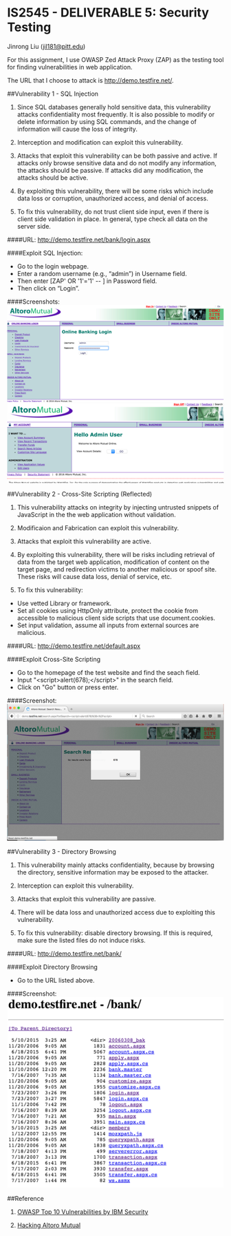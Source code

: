 # IS2545 - DELIVERABLE 5: Security Testing

Jinrong Liu (jil181@pitt.edu)

For this assignment, I use OWASP Zed Attack Proxy (ZAP) as the testing tool for finding vulnerabilities in web application.

The URL that I choose to attack is http://demo.testfire.net/.

##Vulnerability 1 - SQL Injection

1. Since SQL databases generally hold sensitive data, this vulnerability attacks confidentiality most frequently. It is also possible to modify or delete information by using SQL commands, and the change of information will cause the loss of integrity.

2. Interception and modification can exploit this vulnerability.

3. Attacks that exploit this vulnerability can be both passive and active. If attacks only browse sensitive data and do not modify any information, the attacks should be passive. If attacks did any modification, the attacks should be active. 

4. By exploiting this vulnerability, there will be some risks which include data loss or corruption, unauthorized access, and denial of access.

5. To fix this vulnerability, do not trust client side input, even if there is client side validation in place. In general, type check all data on the server side.

####URL: http://demo.testfire.net/bank/login.aspx

####Exploit SQL Injection:

- Go to the login webpage.
- Enter a random username (e.g., “admin”) in Username field.   
- Then enter [ZAP' OR '1'='1' -- ] in Password field.     
- Then click on “Login”.

####Screenshots:
![screenshot1](https://github.com/lajbrc/Deliverable5/blob/master/Screenshots/Vulnerability1_1.png?raw=true)
![screenshot2](https://github.com/lajbrc/Deliverable5/blob/master/Screenshots/Vulnerability1_2.png?raw=true)


##Vulnerability 2 - Cross-Site Scripting (Reflected)

1. This vulnerability attacks on integrity by injecting untrusted snippets of JavaScript in the the web application without validation.

2. Modificaion and Fabrication can exploit this vulnerability.

3. Attacks that exploit this vulnerability are active.

4. By exploiting this vulnerability, there will be risks including retrieval of data from the target web application,  modification of content on the target page, and redirection victims to another malicious or spoof site. These risks will cause data loss, denial of service, etc.

5. To fix this vulnerability:
 - Use vetted Library or framework.
 - Set all cookies using HttpOnly attribute, protect the cookie from accessible to malicious client side scripts that use document.cookies.
 - Set input validation, assume all inputs from external sources are malicious.

####URL: http://demo.testfire.net/default.aspx

####Exploit Cross-Site Scripting

- Go to the homepage of the test website and find the seach field.
- Input "\<script>alert(678);\</script>" in the search field.
- Click on "Go" button or press enter.

####Screenshot:
![screenshot3](https://github.com/lajbrc/Deliverable5/blob/master/Screenshots/Vulnerability2.png?raw=true)


##Vulnerability 3 - Directory Browsing

1. This vulnerability mainly attacks confidentiality, because by browsing the directory, sensitive information may be exposed to the attacker.

2. Interception can exploit this vulnerability.

3. Attacks that exploit this vulnerability are passive.

4. There will be data loss and unauthorized access due to exploiting this vulnerability.

5. To fix this vulnerability: disable directory browsing. If this is required, make sure the listed files do not induce risks.

####URL: http://demo.testfire.net/bank/

####Exploit Directory Browsing

- Go to the URL listed above.

####Screenshot:
![screenshot4](https://github.com/lajbrc/Deliverable5/blob/master/Screenshots/Vulnerability3.png?raw=true)


##Reference
1. [OWASP Top 10 Vulnerabilities by IBM Security](https://www.youtube.com/watch?v=02mLrFVzIYU&index=1&list=PLoyY7ZjHtUUVLs2fy-ctzZDSPpawuQ28d)

2. [Hacking Altoro Mutual](http://blog.dornea.nu/2013/05/06/hacking-altoro-mutual/#0b6275b4fd4340d418195012eb027c55)

